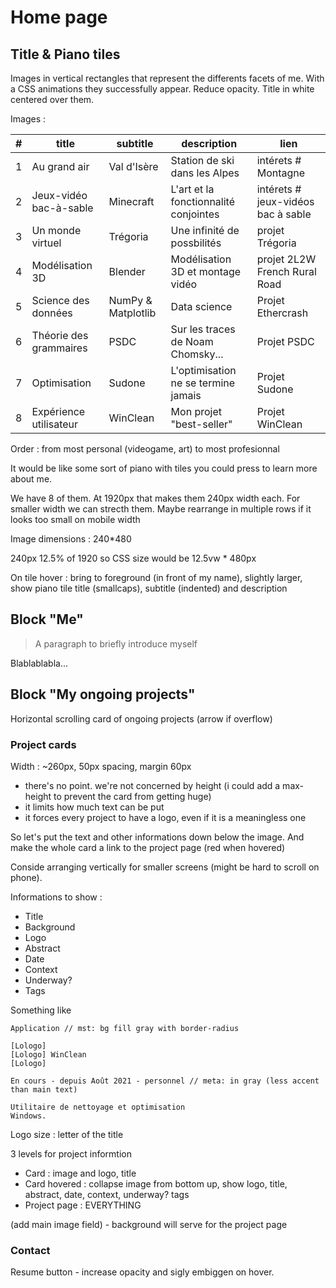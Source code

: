 # Home page

## Title & Piano tiles

Images in vertical rectangles that represent the differents facets of me. With a CSS animations they successfully appear. Reduce opacity. Title in white centered over them.

Images :

\#|title|subtitle|description|lien
-|-|-|-|-
1|Au grand air|Val d'Isère|Station de ski dans les Alpes|intérets # Montagne
2|Jeux-vidéo bac-à-sable|Minecraft|L'art et la fonctionnalité conjointes|intérets # jeux-vidéos bac à sable
3|Un monde virtuel|Trégoria|Une infinité de possbilités|projet Trégoria
4|Modélisation 3D|Blender|Modélisation 3D et montage vidéo|projet 2L2W French Rural Road
5|Science des données|NumPy & Matplotlib|Data science|Projet Ethercrash
6|Théorie des grammaires|PSDC|Sur les traces de Noam Chomsky...|Projet PSDC
7|Optimisation|Sudone|L'optimisation ne se termine jamais|Projet Sudone
8|Expérience utilisateur|WinClean|Mon projet "best-seller"|Projet WinClean

Order : from most personal (videogame, art) to most profesionnal

It would be like some sort of piano with tiles you could press to learn more about me.

We have 8 of them. At 1920px that makes them 240px width each. For smaller width we can strecth them. Maybe rearrange in multiple rows if it looks too small on mobile width

Image dimensions : 240*480

240px 12.5% of 1920 so CSS size would be 12.5vw * 480px

On tile hover : bring to foreground (in front of my name), slightly larger, show piano tile title (smallcaps), subtitle (indented) and description

## Block "Me"

> A paragraph to briefly introduce myself

Blablablabla...

## Block "My ongoing projects"

Horizontal scrolling card of ongoing projects (arrow if overflow)

### Project cards

Width : ~260px, 50px spacing, margin 60px

- there's no point. we're not concerned by height (i could add a max-height to prevent the card from getting huge)
- it limits how much text can be put
- it forces every project to have a logo, even if it is a meaningless one

So let's put the text and other informations down below the image. And make the whole card a link to the project page (red when hovered)

Conside arranging vertically for smaller screens (might be hard to scroll on phone).

Informations to show :

- Title
- Background
- Logo
- Abstract
- Date
- Context
- Underway?
- Tags

Something like

```text
Application // mst: bg fill gray with border-radius

[Lologo]
[Lologo] WinClean
[Lologo]
 
En cours - depuis Août 2021 - personnel // meta: in gray (less accent than main text)

Utilitaire de nettoyage et optimisation
Windows.
```

Logo size : letter of the title

3 levels for project informtion

- Card : image and logo, title
- Card hovered : collapse image from bottom up, show logo, title, abstract, date, context, underway? tags
- Project page : EVERYTHING

(add main image field) - background will serve for the project page

### Contact

Resume button - increase opacity and sigly embiggen on hover.
